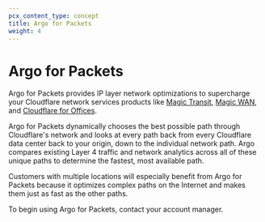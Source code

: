 ```yaml
---
pcx_content_type: concept
title: Argo for Packets
weight: 4
---
```


# Argo for Packets

Argo for Packets provides IP layer network optimizations to supercharge your Cloudflare network services products like [Magic Transit](/magic-transit/), [Magic WAN](/magic-wan/), and [Cloudflare for Offices](https://blog.cloudflare.com/cloudflare-for-offices/).

Argo for Packets dynamically chooses the best possible path through Cloudflare's network and looks at every path back from every Cloudflare data center back to your origin, down to the individual network path. Argo compares existing Layer 4 traffic and network analytics across all of these unique paths to determine the fastest, most available path.

Customers with multiple locations will especially benefit from Argo for Packets because it optimizes complex paths on the Internet and makes them just as fast as the other paths.

To begin using Argo for Packets, contact your account manager.
